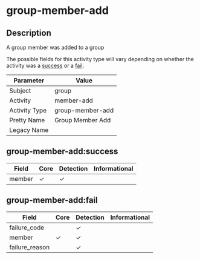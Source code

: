 group-member-add
================

Description
-----------
A group member was added to a group

The possible fields for this activity type will vary depending on whether the activity was a [success](#group-member-addsuccess) or a [fail](#group-member-addfail).

| Parameter     | Value            |
| ------------- | ---------------- |
| Subject       | group            |
| Activity      | member-add       |
| Activity Type | group-member-add |
| Pretty Name   | Group Member Add |
| Legacy Name   |                  |

group-member-add:success
------------------------

| Field  | Core     | Detection | Informational |
| ------ | -------- | --------- | ------------- |
| member | &#10003; | &#10003;  |               |

group-member-add:fail
---------------------

| Field          | Core     | Detection | Informational |
| -------------- | -------- | --------- | ------------- |
| failure_code   |          | &#10003;  |               |
| member         | &#10003; | &#10003;  |               |
| failure_reason |          | &#10003;  |               |